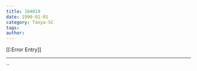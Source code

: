 ```yaml
---
title: 184019
date: 1990-01-01
category: Tanya-SC
tags: 
author: 
---
```


[[:Error Entry]]

---



``
